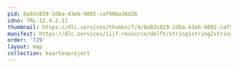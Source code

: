 ```yaml
---
pid: 8a83c029-2d8a-43eb-9802-caf90ba36d26
idno: TRL-12.4.2.11
thumbnail: https://dlc.services/thumbs/7/4/8a83c029-2d8a-43eb-9802-caf90ba36d26/full/400,339/0/default.jpg
manifest: https://dlc.services/iiif-resource/delft/string1string2string3/kaartenproject-2007/TRL-12.4.2.11
order: '729'
layout: map
collection: kaartenproject
---
```

